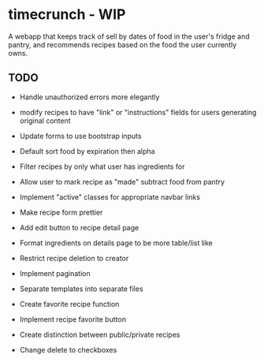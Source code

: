 # timecrunch - WIP

A webapp that keeps track of sell by dates of food in the user's fridge and pantry, and recommends recipes based on the food the user currently owns.

## TODO

* Handle unauthorized errors more elegantly

* modify recipes to have "link" or "instructions" fields for users generating original content

* Update forms to use bootstrap inputs

* Default sort food by expiration then alpha

* Filter recipes by only what user has ingredients for

* Allow user to mark recipe as "made" subtract food from pantry

* Implement "active" classes for appropriate navbar links

* Make recipe form prettier

* Add edit button to recipe detail page

* Format ingredients on details page to be more table/list like

* Restrict recipe deletion to creator

* Implement pagination

* Separate templates into separate files

* Create favorite recipe function

* Implement recipe favorite button

* Create distinction between public/private recipes

* Change delete to checkboxes